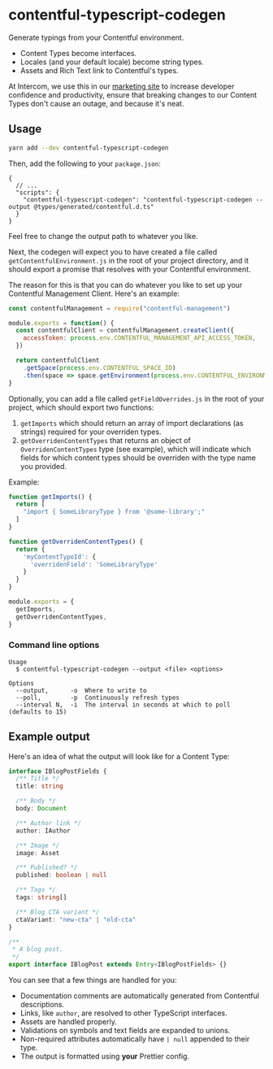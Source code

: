 # contentful-typescript-codegen

Generate typings from your Contentful environment.

- Content Types become interfaces.
- Locales (and your default locale) become string types.
- Assets and Rich Text link to Contentful's types.

At Intercom, we use this in our [marketing site] to increase developer confidence and productivity,
ensure that breaking changes to our Content Types don't cause an outage, and because it's neat.

[marketing site]: https://www.intercom.com

## Usage

```sh
yarn add --dev contentful-typescript-codegen
```

Then, add the following to your `package.json`:

```jsonc
{
  // ...
  "scripts": {
    "contentful-typescript-codegen": "contentful-typescript-codegen --output @types/generated/contentful.d.ts"
  }
}
```

Feel free to change the output path to whatever you like.

Next, the codegen will expect you to have created a file called `getContentfulEnvironment.js` in the
root of your project directory, and it should export a promise that resolves with your Contentful
environment.

The reason for this is that you can do whatever you like to set up your Contentful Management
Client. Here's an example:

```js
const contentfulManagement = require("contentful-management")

module.exports = function() {
  const contentfulClient = contentfulManagement.createClient({
    accessToken: process.env.CONTENTFUL_MANAGEMENT_API_ACCESS_TOKEN,
  })

  return contentfulClient
    .getSpace(process.env.CONTENTFUL_SPACE_ID)
    .then(space => space.getEnvironment(process.env.CONTENTFUL_ENVIRONMENT))
}
```

Optionally, you can add a file called `getFieldOverrides.js` in the root of your project, which should export two functions:
1. `getImports` which should return an array of import declarations (as strings) required for your overriden types.
2. `getOverridenContentTypes` that returns an object of `OverridenContentTypes` type (see example), which will indicate which fields for which content types should be overriden with the type name you provided.

Example:
```js
function getImports() {
  return [
    "import { SomeLibraryType } from '@some-library';"
  ]
}

function getOverridenContentTypes() {
  return {
    'myContentTypeId': {
      'overridenField': 'SomeLibraryType'
    }
  }
}

module.exports = {
  getImports,
  getOverridenContentTypes,
}
```

### Command line options

```
Usage
  $ contentful-typescript-codegen --output <file> <options>

Options
  --output,      -o  Where to write to
  --poll,        -p  Continuously refresh types
  --interval N,  -i  The interval in seconds at which to poll (defaults to 15)
```

## Example output

Here's an idea of what the output will look like for a Content Type:

```ts
interface IBlogPostFields {
  /** Title */
  title: string

  /** Body */
  body: Document

  /** Author link */
  author: IAuthor

  /** Image */
  image: Asset

  /** Published? */
  published: boolean | null

  /** Tags */
  tags: string[]

  /** Blog CTA variant */
  ctaVariant: "new-cta" | "old-cta"
}

/**
 * A blog post.
 */
export interface IBlogPost extends Entry<IBlogPostFields> {}
```

You can see that a few things are handled for you:

- Documentation comments are automatically generated from Contentful descriptions.
- Links, like `author`, are resolved to other TypeScript interfaces.
- Assets are handled properly.
- Validations on symbols and text fields are expanded to unions.
- Non-required attributes automatically have `| null` appended to their type.
- The output is formatted using **your** Prettier config.
